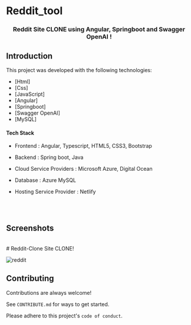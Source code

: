 # Reddit_tool

<h3 align="center">
  Reddit Site CLONE using Angular, Springboot and Swagger OpenAI !
</h3>




## Introduction
This project was developed with the following technologies:

- [Html]
- [Css]
- [JavaScript]
- [Angular]
- [Springboot]
- [Swagger OpenAI]
- [MySQL]

#### Tech Stack


-   Frontend : Angular, Typescript, HTML5, CSS3, Bootstrap

-   Backend : Spring boot, Java

-   Cloud Service Providers : Microsoft Azure, Digital Ocean

-   Database : Azure MySQL

-   Hosting Service Provider : Netlify
<br>
<br>

## Screenshots

<br>
# Reddit-Clone Site CLONE!

![reddit](https://user-images.githubusercontent.com/13085793/194540646-233c9e06-e56b-40a7-b194-a01c494c064a.png)

## Contributing

Contributions are always welcome!

See `CONTRIBUTE.md` for ways to get started.

Please adhere to this project's `code of conduct`.
